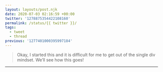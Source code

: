 ```yaml
---
layout: layouts/post.njk
date: 2020-07-03 02:16:59 +00:00
twitter: '1278875354422108160'
permalink: /status/{{ twitter }}/
tags: 
  - tweet
  - thread
previous: '1277401000395997184'
---
```


> Okay, I started this and it is difficult for me to get out of the single div mindset. We’ll see how this goes!

---
